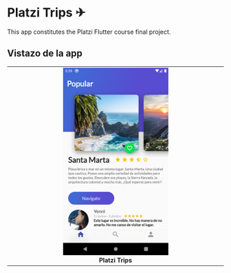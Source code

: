 # Platzi Trips ✈

This app constitutes the Platzi Flutter course final project.

## Vistazo de la app

<center>
  <table>
    <tr>
      <td align="center">
        <img src=".github/PlatziTrips.png" width="50%" alt="Platzi Trips"/> <br />
        <b> Platzi Trips </b>
      </td>
    </tr>
  </table>
</center>

